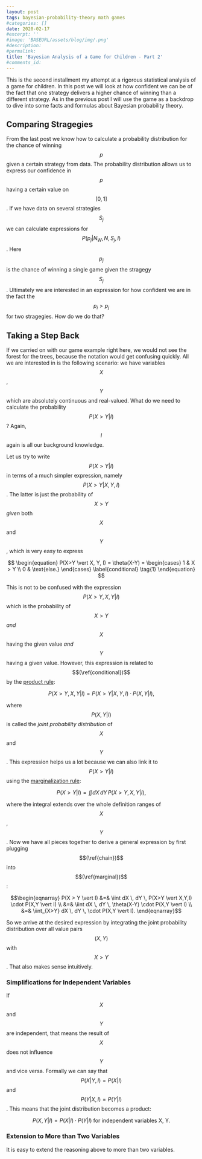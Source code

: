 ```yaml
---
layout: post
tags: bayesian-probability-theory math games
#categories: []
date: 2020-02-17
#excerpt: ''
#image: 'BASEURL/assets/blog/img/.png'
#description:
#permalink:
title: 'Bayesian Analysis of a Game for Children - Part 2'
#comments_id:
---
```

This is the second installment my attempt at a rigorous statistical analysis of a game for children. In this post we will look at how confident we can be of the fact that one strategy delivers a higher chance of winning than a different strategy. As in the previous post I will use the game as a backdrop to dive into some facts and formulas about Bayesian probability theory.

## Comparing Stragegies

From the last post we know how to calculate a probability distribution for the chance of winning $$p$$ given a certain strategy from data. The probability distribution allows us to express our confidence in $$p$$ having a certain value on $$[0,1]$$. If we have data on several strategies $$S_j$$ we can calculate expressions for $$P(p_j\vert N_W,N,S_j,I)$$. Here $$p_j$$ is the chance of winning a single game given the stragegy $$S_j$$. Ultimately we are interested in an expression for how confident we are in the fact the $$p_i > p_j$$ for two stragegies. How do we do that?

## Taking a Step Back
If we carried on with our game example right here, we would not see the forest for the trees, because the notation would get confusing quickly. All we are interested in is the following scenario: we have variables $$X$$, $$Y$$ which are absolutely continuous and real-valued. What do we need to calculate the probability $$P(X>Y \vert I)$$? Again, $$I$$ again is all our background knowledge.

Let us try to write $$P(X>Y \vert I)$$ in terms of a much simpler expression, namely $$P(X>Y \vert X,Y,I)$$. The latter is just the probability of $$X>Y$$ *given* both $$X$$ and $$Y$$, which is very easy to express

$$
\begin{equation}
P(X>Y \vert X, Y, I) = \theta(X-Y) =
\begin{cases}
1 & X > Y \\
0 & \text{else.}
\end{cases}
\label{conditional}
\tag{1}
\end{equation}
$$

This is not to be confused with the expression $$P(X>Y, X,Y \vert I)$$ which is the probability of $$X>Y$$ *and* $$X$$ having the given value *and* $$Y$$ having a given value. However, this expression is related to $$(\ref{conditional})$$ by the [product rule]( https://en.wikipedia.org/wiki/Chain_rule_(probability) ):

$$P(X>Y, X, Y \vert I) = P(X>Y \vert X,Y,I) \cdot P(X,Y \vert I), \label{chain}\tag{2}$$

where  $$P(X,Y \vert I)$$ is called the *joint probability distribution* of $$X$$ and $$Y$$. This expression helps us a lot because we can also link it to $$P(X>Y \vert I)$$ using the [marginalization rule](https://en.wikipedia.org/wiki/Marginal_distribution):

$$P(X > Y \vert I) = \iint dX \, dY \, P(X>Y,X,Y \vert I),\label{marginal}\tag{3}$$

where the integral extends over the whole definition ranges of $$X$$, $$Y$$. Now we have all pieces together to derive a general expression by first plugging $$(\ref{chain})$$ into $$(\ref{marginal})$$:

$$\begin{eqnarray}
P(X > Y \vert I) &=& \iint dX \, dY \, P(X>Y \vert X,Y,I) \cdot P(X,Y \vert I) \\
                 &=& \iint dX \, dY \, \theta(X-Y) \cdot P(X,Y \vert I) \\
                 &=& \iint_{X>Y} dX \, dY \, \cdot P(X,Y \vert I).
\end{eqnarray}$$

So we arrive at the desired expression by integrating the joint probability distribution over all value pairs $$(X,Y)$$ with $$X>Y$$. That also makes sense intuitively.

### Simplifications for Independent Variables
If $$X$$ and $$Y$$ are independent, that means the result of $$X$$ does not influence $$Y$$ and vice versa. Formally we can say that $$P(X \vert Y, I) = P(X \vert I)$$ and $$P(Y \vert X, I) = P(Y \vert I)$$. This means that the joint distribution becomes a product:

$$P(X,Y \vert I) = P(X \vert I) \cdot P(Y \vert I) \text{ for independent variables X, Y.}$$

### Extension to More than Two Variables
It is easy to extend the reasoning above to more than two variables.
